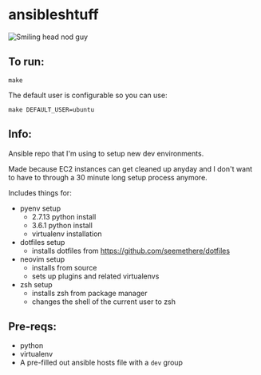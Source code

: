 # ansibleshtuff

![Smiling head nod guy](https://media.giphy.com/media/xSM46ernAUN3y/giphy.gif)

## To run:

```shell
make
```

The default user is configurable so you can use:

```shell
make DEFAULT_USER=ubuntu
```

## Info:
Ansible repo that I'm using to setup new dev environments.

Made because EC2 instances can get cleaned up anyday and
I don't want to have to through a 30 minute long setup
process anymore.

Includes things for:
- pyenv setup
  - 2.7.13 python install
  - 3.6.1 python install
  - virtualenv installation
- dotfiles setup
  - installs dotfiles from https://github.com/seemethere/dotfiles
- neovim setup
  - installs from source
  - sets up plugins and related virtualenvs
- zsh setup
  - installs zsh from package manager
  - changes the shell of the current user to zsh

## Pre-reqs:
- python
- virtualenv
- A pre-filled out ansible hosts file with a `dev` group
